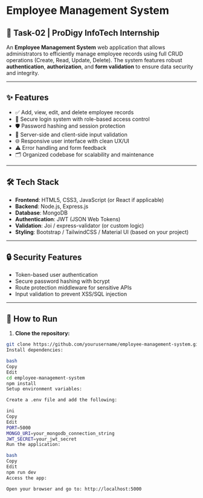 # Employee Management System

## 🔧 Task-02 | ProDigy InfoTech Internship

An **Employee Management System** web application that allows administrators to efficiently manage employee records using full CRUD operations (Create, Read, Update, Delete). The system features robust **authentication**, **authorization**, and **form validation** to ensure data security and integrity.

---

## ✨ Features

- ✅ Add, view, edit, and delete employee records
- 🔐 Secure login system with role-based access control
- 🛡️ Password hashing and session protection
- 📄 Server-side and client-side input validation
- 🌐 Responsive user interface with clean UX/UI
- ⚠️ Error handling and form feedback
- 🗂️ Organized codebase for scalability and maintenance

---

## 🛠️ Tech Stack

- **Frontend**: HTML5, CSS3, JavaScript (or React if applicable)
- **Backend**: Node.js, Express.js
- **Database**: MongoDB
- **Authentication**: JWT (JSON Web Tokens)
- **Validation**: Joi / express-validator (or custom logic)
- **Styling**: Bootstrap / TailwindCSS / Material UI (based on your project)

---

## 🔒 Security Features

- Token-based user authentication
- Secure password hashing with bcrypt
- Route protection middleware for sensitive APIs
- Input validation to prevent XSS/SQL injection

---

## 🚀 How to Run

1. **Clone the repository:**

```bash
git clone https://github.com/yourusername/employee-management-system.git
Install dependencies:

bash
Copy
Edit
cd employee-management-system
npm install
Setup environment variables:

Create a .env file and add the following:

ini
Copy
Edit
PORT=5000
MONGO_URI=your_mongodb_connection_string
JWT_SECRET=your_jwt_secret
Run the application:

bash
Copy
Edit
npm run dev
Access the app:

Open your browser and go to: http://localhost:5000
